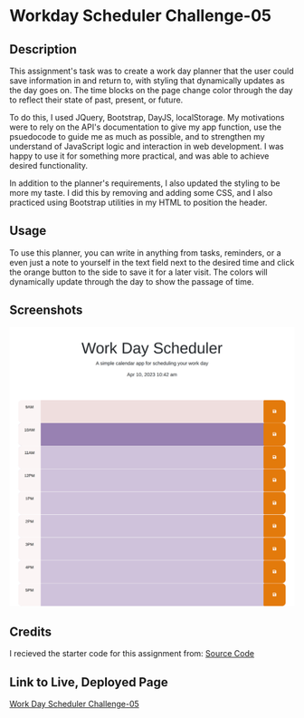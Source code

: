 # Workday Scheduler Challenge-05
## Description
This assignment's task was to create a work day planner that the user could save information in and return to, with styling that dynamically updates as the day goes on.  The time blocks on the page change color through the day to reflect their state of past, present, or future.

To do this, I used JQuery, Bootstrap, DayJS, localStorage. My motivations were to rely on the API's documentation to give my app function, use the psuedocode to guide me as much as possible, and to strengthen my understand of JavaScript logic and interaction in web development. I was happy to use it for something more practical, and was able to achieve desired functionality.

In addition to the planner's requirements, I also updated the styling to be more my taste. I did this by removing and adding some CSS, and I also practiced using Bootstrap utilities in my HTML to position the header.
## Usage
To use this planner, you can write in anything from tasks, reminders, or a even just a note to yourself in the text field next to the desired time and click the orange button to the side to save it for a later visit. The colors will dynamically update through the day to show the passage of time.
## Screenshots
![A screenshot of the application](./workday-scheduler-screenshot.png)
## Credits
I recieved the starter code for this assignment from: [Source Code](https://github.com/coding-boot-camp/crispy-octo-meme)
## Link to Live, Deployed Page
[Work Day Scheduler Challenge-05](https://josielynngriffin.github.io/workday-scheduler-challenge-05/index.html)